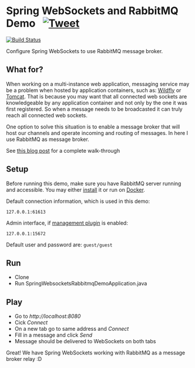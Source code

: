 # Spring WebSockets and RabbitMQ Demo &nbsp; [![Tweet](https://img.shields.io/twitter/url/http/shields.io.svg?style=social)](https://twitter.com/intent/tweet?text=Spring%20WebSocket%20on%20RabbitMQ&url=https://github.com/selzlein/spring-websockets-rabbitmq-demo&hashtags=spring,websocket,springwebsocket,rabbitmq)

[![Build Status](https://img.shields.io/travis/selzlein/spring-websockets-rabbitmq-demo.svg?style=flat-square)](https://travis-ci.org/selzlein/spring-websockets-rabbitmq-demo)

Configure Spring WebSockets to use RabbitMQ message broker.

## What for?

When working on a multi-instance web application, messaging service may be a problem when hosted by application containers, such as: [Wildfly](http://wildfly.org/) or [Tomcat](http://tomcat.apache.org/). That is because you may want that all connected web sockets are knowledgeable by any application container and not only by the one it was first registered. So when a message needs to be broadcasted it can truly reach all connected web sockets.

One option to solve this situation is to enable a message broker that will host our channels and operate incoming and routing of messages. In here I use RabbitMQ as message broker.

See [this blog post](https://selzlein.github.io/2017/11/04/spring-websocket-rabbitmq/) for a complete walk-through

## Setup

Before running this demo, make sure you have RabbitMQ server running and accessible. You may either [install](https://www.rabbitmq.com/download.html) it or run on [Docker](https://hub.docker.com/_/rabbitmq/).

Default connection information, which is used in this demo:

`127.0.0.1:61613`

Admin interface, if [management plugin](https://www.rabbitmq.com/management.html) is enabled:

`127.0.0.1:15672`

Default user and password are: `guest/guest`

## Run

- Clone
- Run SpringWebsocketsRabbitmqDemoApplication.java

## Play

- Go to *http://localhost:8080*
- Cick *Connect*
- On a new tab go to same address and *Connect*
- Fill in a message and click *Send*
- Message should be delivered to WebSockets on both tabs

Great! We have Spring WebSockets working with RabbitMQ as a message broker relay :D